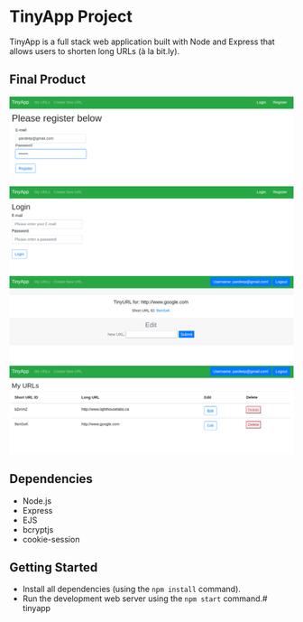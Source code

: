 # TinyApp Project

TinyApp is a full stack web application built with Node and Express that allows users to shorten long URLs (à la bit.ly).

## Final Product


!["Register screenshot "](https://github.com/Pardeep57/tinyapp/blob/master/docs/register.png)
!["Login screenshot "](https://github.com/Pardeep57/tinyapp/blob/master/docs/login.png)
!["Edit screenshot "](https://github.com/Pardeep57/tinyapp/blob/master/docs/edit.png)
!["Url List screenshot "](https://github.com/Pardeep57/tinyapp/blob/master/docs/urlslist.png)


## Dependencies

- Node.js
- Express
- EJS
- bcryptjs
- cookie-session

## Getting Started

- Install all dependencies (using the `npm install` command).
- Run the development web server using the `npm start` command.# tinyapp
